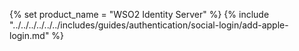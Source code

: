 {% set product_name = "WSO2 Identity Server" %}
{% include "../../../../../../includes/guides/authentication/social-login/add-apple-login.md" %}